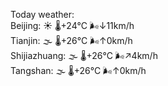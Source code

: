 Today weather:  
Beijing: ☀️ 🌡️+24°C 🌬️↓11km/h  
Tianjin: 🌫  🌡️+26°C 🌬️↑0km/h  
Shijiazhuang: 🌫  🌡️+26°C 🌬️↗4km/h  
Tangshan: 🌫  🌡️+26°C 🌬️↑0km/h  

